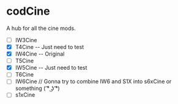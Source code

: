 # codCine
A hub for all the cine mods.


- [ ] IW3Cine
- [x] T4Cine -- Just need to test
- [x] IW4Cine -- Original
- [ ] T5Cine
- [x] IW5Cine -- Just need to test
- [ ] T6Cine
- [ ] IW6Cine // Gonna try to combine IW6 and S1X into s6xCine or something ( ͡° ͜ʖ ͡°)
- [ ] s1xCine
